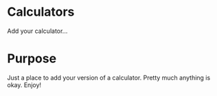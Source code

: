 # Calculators
Add your calculator...

# Purpose
Just a place to add your version of a calculator. Pretty much anything is okay. Enjoy!
